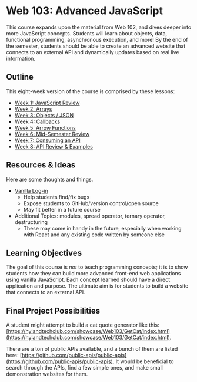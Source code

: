 # Web 103: Advanced JavaScript
This course expands upon the material from Web 102, and dives deeper into more JavaScript concepts. Students will learn about objects, data, functional programming, asynchronous execution, and more! By the end of the semester, students should be able to create an advanced website that connects to an external API and dynamically updates based on real live information.

## Outline
This eight-week version of the course is comprised by these lessons:

- [Week 1: JavaScript Review](JsReview/)
- [Week 2: Arrays](Arrays/)
- [Week 3: Objects / JSON](Objects/)
- [Week 4: Callbacks](Callbacks/)
- [Week 5: Arrow Functions](ArrowFunctions/)
- [Week 6: Mid-Semester Review](MidSemesterReview/)
- [Week 7: Consuming an API](ApiConsumption/)
- [Week 8: API Review & Examples](ApiReviewExamples/)

## Resources & Ideas
Here are some thoughts and things.

- [Vanilla Log-in](https://github.com/developer-job-simulation/vanilla-login-form)
  - Help students find/fix bugs
  - Expose students to GitHub/version control/open source
  - May fit better in a future course
- Additional Topics: modules, spread operator, ternary operator, destructuring
  - These may come in handy in the future, especially when working with React and any existing code written by someone else

## Learning Objectives
The goal of this course is _not_ to teach programming concepts; it is to show students how they can build more advanced front-end web applications using vanilla JavaScript. Each concept learned should have a direct application and purpose. The ultimate aim is for students to build a website that connects to an external API.

## Final Project Possibilities
A student might attempt to build a cat quote generator like this: [https://hylandtechclub.com/showcase/Web103/GetCat/index.html](https://hylandtechclub.com/showcase/Web103/GetCat/index.html).

There are a ton of public APIs available, and a bunch of them are listed here: [https://github.com/public-apis/public-apis](https://github.com/public-apis/public-apis). It would be beneficial to search through the APIs, find a few simple ones, and make small demonstration websites for them.
